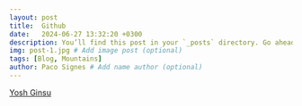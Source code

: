 ```yaml
---
layout: post
title:  Github  
date:   2024-06-27 13:32:20 +0300
description: You’ll find this post in your `_posts` directory. Go ahead and edit it and re-build the site to see your changes. # Add post description (optional)
img: post-1.jpg # Add image post (optional)
tags: [Blog, Mountains]
author: Paco Signes # Add name author (optional)
---
```

[Yosh Ginsu]({{site.baseurl}}/assets/img/yosh-ginsu.jpg)
